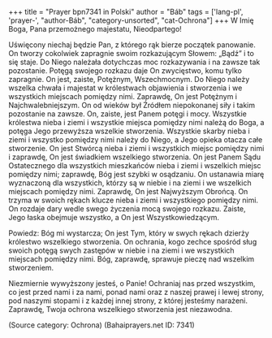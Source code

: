 +++
title = "Prayer bpn7341 in Polski"
author = "Báb"
tags = ['lang-pl', 'prayer-', "author-Báb", "category-unsorted", "cat-Ochrona"]
+++
W Imię Boga, Pana przemożnego majestatu, Nieodpartego!
   
Uświęcony niechaj będzie Pan, z którego rąk bierze początek panowanie. On tworzy cokolwiek zapragnie swoim rozkazującym Słowem: „Bądź” i to się staje. Do Niego należała dotychczas moc rozkazywania i na zawsze tak pozostanie. Potęgą swojego rozkazu daje On zwycięstwo, komu tylko zapragnie. On jest, zaiste, Potężnym, Wszechmocnym. Do Niego należy wszelka chwała i majestat w królestwach objawienia i stworzenia i we wszystkich miejscach pomiędzy nimi. Zaprawdę, On jest Potężnym i Najchwalebniejszym. On od wieków był Źródłem niepokonanej siły i takim pozostanie na zawsze. On, zaiste, jest Panem potęgi i mocy. Wszystkie królestwa nieba i ziemi i wszystkie miejsca pomiędzy nimi należą do Boga, a potęga Jego przewyższa wszelkie stworzenia. Wszystkie skarby nieba i ziemi i wszystko pomiędzy nimi należy do Niego, a Jego opieka otacza całe stworzenie. On jest Stwórcą nieba i ziemi i wszystkich miejsc pomiędzy nimi i zaprawdę, On jest świadkiem wszelkiego stworzenia. On jest Panem Sądu Ostatecznego dla wszystkich mieszkańców nieba i ziemi i wszelkich miejsc pomiędzy nimi; zaprawdę, Bóg jest szybki w osądzaniu. On ustanawia miarę wyznaczoną dla wszystkich, którzy są w niebie i na ziemi i we wszelkich miejscach pomiędzy nimi. Zaprawdę, On jest Najwyższym Obrońcą. On trzyma w swoich rękach klucze nieba i ziemi i wszystkiego pomiędzy nimi. On rozdaje dary wedle swego życzenia mocą swojego rozkazu. Zaiste, Jego łaska obejmuje wszystko, a On jest Wszystkowiedzącym.
   
Powiedz: Bóg mi wystarcza; On jest Tym, który w swych rękach dzierży królestwo wszelkiego stworzenia. On ochrania, kogo zechce spośród sług swoich potęgą swych zastępów w niebie i na ziemi i we wszystkich miejscach pomiędzy nimi. Bóg, zaprawdę, sprawuje pieczę nad wszelkim stworzeniem.
   
Niezmiernie wywyższony jesteś, o Panie! Ochraniaj nas przed wszystkim, co jest przed nami i za nami, ponad nami oraz z naszej prawej i lewej strony, pod naszymi stopami i z każdej innej strony, z której jesteśmy narażeni. Zaprawdę, Twoja ochrona wszelkiego stworzenia jest niezawodna.

(Source category: Ochrona)
(Bahaiprayers.net ID: 7341)
